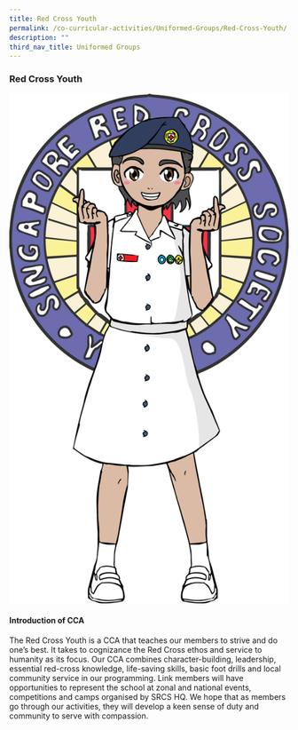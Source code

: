 ```yaml
---
title: Red Cross Youth
permalink: /co-curricular-activities/Uniformed-Groups/Red-Cross-Youth/
description: ""
third_nav_title: Uniformed Groups
---
```

### **Red Cross Youth**
![](/images/2023%20CCA/Red%20Cross.png)
#### **Introduction of CCA**
The Red Cross Youth is a CCA that teaches our members to strive and do one’s best. It takes to cognizance the Red Cross ethos and service to humanity as its focus.  Our CCA combines character-building, leadership, essential red-cross knowledge, life-saving skills, basic foot drills and local community service in our programming. Link members will have opportunities to represent the school at zonal and national events, competitions and camps organised by SRCS HQ. We hope that as members go through our activities, they will develop a keen sense of duty and community to serve with compassion.